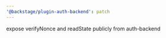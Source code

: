```yaml
---
'@backstage/plugin-auth-backend': patch
---
```


expose verifyNonce and readState publicly from auth-backend
